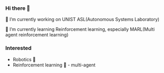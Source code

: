 ### Hi there 👋

🔭 I’m currently working on UNIST ASL(Autonomous Systems Laboratory)

🌱 I’m currently learning Reinforcement learning, especially MARL(Multi agent reinforcement learning)

### Interested
- Robotics :robot:
- Reinforcement learning :brain: - multi-agent
